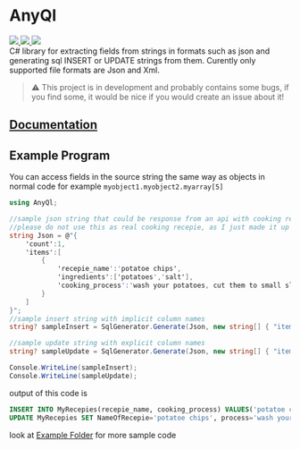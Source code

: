 # AnyQl


<a href="https://github.com/jakubbinter/AnyQl/blob/master/LICENSE">
  <img src="https://shields.io/github/license/jakubbinter/AnyQl"/>
</a>
<a href="https://www.nuget.org/packages/AnyQl">
  <img src="https://shields.io/nuget/v/AnyQl"/>
</a>
<a href="https://www.nuget.org/packages/AnyQl">
  <img src="https://shields.io/nuget/dt/AnyQl"/>
</a> 
<br/>
C# library for extracting fields from strings in formats such as json and generating sql INSERT or UPDATE strings from them.   
Curently only supported file formats are Json and Xml.  

> :warning: This project is in development and probably contains some bugs, if you find some, it would be nice if you would create an issue about it!
## [Documentation](./docs/AnyQl.md)
## Example Program
You can access fields in the source string the same way as objects in normal code for example `myobject1.myobject2.myarray[5]`
```cs
using AnyQl;

//sample json string that could be response from an api with cooking recepies
//please do not use this as real cooking recepie, as I just made it up and it probably won't really work
string Json = @"{
    'count':1,
    'items':[
        {
            'recepie_name':'potatoe chips',
            'ingredients':['potatoes','salt'],
            'cooking_process':'wash your potatoes, cut them to small slices, put bit of salt on them and put them to oven for 30 minutes at 200°C'
        }
    ]
}";
//sample insert string with implicit column names
string? sampleInsert = SqlGenerator.Generate(Json, new string[] { "items[0].recepie_name", "items[0].cooking_process" }, "MyRecepies", FileFormat.Json, SqlStatementType.INSERT);

//sample update string with explicit column names
string? sampleUpdate = SqlGenerator.Generate(Json, new string[] { "items[0].recepie_name", "items[0].cooking_process" }, new string[] { "NameOfRecepie", "process" }, "MyRecepies", FileFormat.Json, SqlStatementType.UPDATE);

Console.WriteLine(sampleInsert);
Console.WriteLine(sampleUpdate);
```
output of this code is
```sql
INSERT INTO MyRecepies(recepie_name, cooking_process) VALUES('potatoe chips', 'wash your potatoes, cut them to small slices, put bit of salt on them and put them to oven for 30 minutes at 200°C')
UPDATE MyRecepies SET NameOfRecepie='potatoe chips', process='wash your potatoes, cut them to small slices, put bit of salt on them and put them to oven for 30 minutes at 200°C'
```
look at [Example Folder](./Examples) for more sample code
